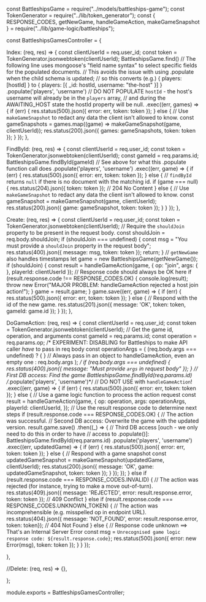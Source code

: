 const BattleshipsGame = require("../models/battleships-game");
const TokenGenerator = require("../lib/token_generator");
const {
  RESPONSE_CODES, getNewGame, handleGameAction, makeGameSnapshot
} = require("../lib/game-logic/battleships");

const BattleshipsGamesController = {

  Index: (req, res) => {
    const clientUserId = req.user_id;
    const token = TokenGenerator.jsonwebtoken(clientUserId);
    BattleshipsGame.find()
    // The following line uses mongoose's "field name syntax" to select specific fields for the populated documents.
    // This avoids the issue with using .populate when the child schema is updated; 
    // so this converts (e.g.) { players: [hostId] } to { players: [{ _id: hostId, username: "the-host" }] }
    .populate('players', 'username')
    // DO NOT POPULATE `hostId` - the host's username will already be in the `players` array,
    // and during the AWAITING_HOST state the hostId property will be null.
    .exec((err, games) => {
      if (err) {
        res.status(500).json({ error: err, token: token });
      } else {
        // Use `makeGameSnapshot` to redact any data the client isn't allowed to know.
        const gameSnapshots = games.map((game) => makeGameSnapshot(game, clientUserId));
        res.status(200).json({ games: gameSnapshots, token: token });
      }
    });
  },

  FindById: (req, res) => {
    const clientUserId = req.user_id;
    const token = TokenGenerator.jsonwebtoken(clientUserId);
    const gameId = req.params.id;
    BattleshipsGame.findById(gameId)
    // See above for what this .populate function call does
    .populate('players', 'username')
    .exec((err, game) => {
      if (err) {
        res.status(500).json({ error: err, token: token });
      } else {
        // `findById` returns `null` if there is no document with the matching id.
        if (game === null) {
          res.status(204).json({ token: token }); // 204 No Content
        } else {
          // Use `makeGameSnapshot` to redact any data the client isn't allowed to know.
          const gameSnapshot = makeGameSnapshot(game, clientUserId);
          res.status(200).json({ game: gameSnapshot, token: token });
        }
      }
    });
  },

  Create: (req, res) => {
    const clientUserId = req.user_id;
    const token = TokenGenerator.jsonwebtoken(clientUserId);
    // Require the `shouldJoin` property to be present in the request body.
    const shouldJoin = req.body.shouldJoin;
    if (shouldJoin === undefined) {
      const msg = "You must provide a `shouldJoin` property in the request body";
      res.status(400).json({ message: msg, token: token });
      return;
    }
    // `getNewGame` also handles timestamps
    let game = new BattleshipsGame(getNewGame());
    if (shouldJoin) {
      const result = handleGameAction(game, { op: "join", args: { }, playerId: clientUserId });
      // Response code should always be OK here
      if (result.response.code !== RESPONSE_CODES.OK) {
        console.log(result);
        throw new Error("MAJOR PROBLEM: handleGameAction rejected a host join action!");
      }
      game = result.game;
    }
    game.save((err, game) => {
      if (err) {
        res.status(500).json({ error: err, token: token });
      } else {
        // Respond with the id of the new game.
        res.status(201).json({ message: 'OK', token: token, gameId: game.id });
      }
    });
  },

  DoGameAction: (req, res) => {
    const clientUserId = req.user_id;
    const token = TokenGenerator.jsonwebtoken(clientUserId);
    // Get the game id, operation, and arguments
    const gameId = req.params.id;
    const operation = req.params.op;
/* EXPERIMENT: DISABLING for Battleships to make API caller *have* to pass in req body
    const operationArgs = (
      (req.body.args === undefined)
      ? { } // Always pass in an object to handleGameAction, even an empty one
      : req.body.args
    );
*/
    if (req.body.args === undefined) {
      res.status(400).json({ message: "Must provide `args` in request body" });
    }
    // First DB access: Find the game
    BattleshipsGame.findById(req.params.id)
    /*.populate('players', 'username')*/ // DO NOT USE with `handleGameAction`!
    .exec((err, game) => {
      if (err) {
        res.status(500).json({ error: err, token: token });
      } else {
        // Use a game logic function to process the action request
        const result = handleGameAction(game, {
          op: operation, args: operationArgs, playerId: clientUserId,
        });
        // Use the result response code to determine next steps
        if (result.response.code === RESPONSE_CODES.OK) {
          // The action was successful.
          // Second DB access: Overwrite the game with the updated version.
          result.game.save()
          .then((_) => {
            // Third DB access [ouch - we only need to do this in order to have
            // access to .populate()]:
            BattleshipsGame.findById(req.params.id)
            .populate('players', 'username')
            .exec((err, updatedGame) => {
              if (err) {
                res.status(500).json({ error: err, token: token });
              } else {
                // Respond with a game snapshot
                const updatedGameSnapshot = makeGameSnapshot(updatedGame, clientUserId);
                res.status(200).json({ message: 'OK', game: updatedGameSnapshot, token: token });
              }
            });
          });
        } else if (result.response.code === RESPONSE_CODES.INVALID) {
          // The action was rejected (for instance, trying to make a move out-of-turn).
          res.status(409).json({ message: 'REJECTED', error: result.response.error, token: token }); // 409 Conflict
        } else if (result.response.code === RESPONSE_CODES.UNKNOWN_TOKEN) {
          // The action was incomprehensible (e.g. misspelled op in endpoint URL).
          res.status(404).json({ message: 'NOT_FOUND', error: result.response.error, token: token}); // 404 Not Found
        } else {
          // Response code unknown ==> That's an Internal Server Error
          const msg = `Unrecognised game logic response code: ${result.response.code}`;
          res.status(500).json({ error: new Error(msg), token: token });
        }
      }
    });

  },

  //Delete: (req, res) => {},

};

module.exports = BattleshipsGamesController;
